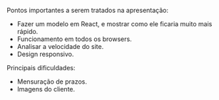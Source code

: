 Pontos importantes a serem tratados na apresentação:

- Fazer um modelo em React, e mostrar como ele ficaria muito mais rápido.
- Funcionamento em todos os browsers.
- Analisar a velocidade do site.
- Design responsivo.

Principais dificuldades:

- Mensuração de prazos.
- Imagens do cliente.
